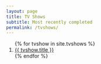 ```yaml
---
layout: page
title: TV Shows
subtitle: Most recently completed
permalink: /tvshows/
---
```


<ol>
{% for tvshow in site.tvshows %}
  <li>
    <a href="{{ tvshow.external_url }}">{{ tvshow.title }}</a>
  </li>
{% endfor %}
</ol>
